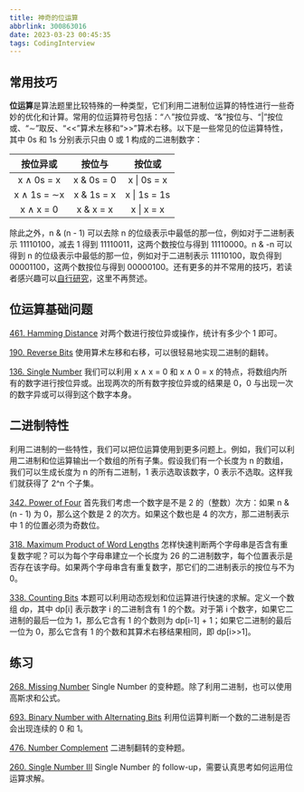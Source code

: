 ```yaml
---
title: 神奇的位运算
abbrlink: 300863016
date: 2023-03-23 00:45:35
tags: CodingInterview
---
```

## 常用技巧
**位运算**是算法题里比较特殊的一种类型，它们利用二进制位运算的特性进行一些奇妙的优化和计算。常用的位运算符号包括：“∧”按位异或、“&”按位与、“|”按位或、“∼”取反、“<<”算术左移和“>>”算术右移。以下是一些常见的位运算特性，其中 0s 和 1s 分别表示只由 0 或 1 构成的二进制数字：

|按位异或|按位与|按位或|
|:-:|:-:|:-:|
|x ∧ 0s = x|x & 0s = 0|x \| 0s = x|
|x ∧ 1s = ∼x|x & 1s = x|x \| 1s = 1s|
|x ∧ x = 0|x & x = x|x \| x = x|

除此之外，n & (n - 1) 可以去除 n 的位级表示中最低的那一位，例如对于二进制表示 11110100，减去 1 得到 11110011，这两个数按位与得到 11110000。n & -n 可以得到 n 的位级表示中最低的那一位，例如对于二进制表示 11110100，取负得到 00001100，这两个数按位与得到 00000100。还有更多的并不常用的技巧，若读者感兴趣可以[自行研究](https://catonmat.net/low-level-bit-hacks)，这里不再赘述。
<!--more-->
## 位运算基础问题
[461. Hamming Distance](https://leetcode.com/problems/hamming-distance/)
对两个数进行按位异或操作，统计有多少个 1 即可。

[190. Reverse Bits](https://leetcode.com/problems/reverse-bits/)
使用算术左移和右移，可以很轻易地实现二进制的翻转。

[136. Single Number](https://leetcode.com/problems/single-number/)
我们可以利用 x ∧ x = 0 和 x ∧ 0 = x 的特点，将数组内所有的数字进行按位异或。出现两次的所有数字按位异或的结果是 0，0 与出现一次的数字异或可以得到这个数字本身。

## 二进制特性
利用二进制的一些特性，我们可以把位运算使用到更多问题上。例如，我们可以利用二进制和位运算输出一个数组的所有子集。假设我们有一个长度为 n 的数组，我们可以生成长度为 n 的所有二进制，1 表示选取该数字，0 表示不选取。这样我们就获得了 2^n 个子集。

[342. Power of Four](https://leetcode.com/problems/power-of-four/)
首先我们考虑一个数字是不是 2 的（整数）次方：如果 n & (n - 1) 为 0，那么这个数是 2 的次方。如果这个数也是 4 的次方，那二进制表示中 1 的位置必须为奇数位。

[318. Maximum Product of Word Lengths](https://leetcode.com/problems/maximum-product-of-word-lengths/)
怎样快速判断两个字母串是否含有重复数字呢？可以为每个字母串建立一个长度为 26 的二进制数字，每个位置表示是否存在该字母。如果两个字母串含有重复数字，那它们的二进制表示的按位与不为 0。

[338. Counting Bits](https://leetcode.com/problems/counting-bits/)
本题可以利用动态规划和位运算进行快速的求解。定义一个数组 dp，其中 dp[i] 表示数字 i 的二进制含有 1 的个数。对于第 i 个数字，如果它二进制的最后一位为 1，那么它含有 1 的个数则为 dp[i-1] + 1；如果它二进制的最后一位为 0，那么它含有 1 的个数和其算术右移结果相同，即 dp[i>>1]。

## 练习
[268. Missing Number](https://leetcode.com/problems/missing-number/)
Single Number 的变种题。除了利用二进制，也可以使用高斯求和公式。

[693. Binary Number with Alternating Bits](https://leetcode.com/problems/binary-number-with-alternating-bits/)
利用位运算判断一个数的二进制是否会出现连续的 0 和 1。

[476. Number Complement](https://leetcode.com/problems/number-complement/)
二进制翻转的变种题。

[260. Single Number III](https://leetcode.com/problems/single-number-iii/)
Single Number 的 follow-up，需要认真思考如何运用位运算求解。
